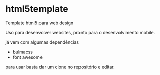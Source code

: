 # html5template
Template html5 para web design


Uso para desenvolver websites, pronto para o desenvolvimento mobile.


já vem com algumas dependências

* bulmacss
* font awesome


para usar basta dar um clone no repositório e editar.

